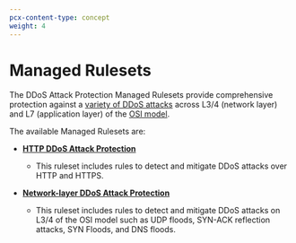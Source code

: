 ```yaml
---
pcx-content-type: concept
weight: 4
---
```


# Managed Rulesets

The DDoS Attack Protection Managed Rulesets provide comprehensive protection against a [variety of DDoS attacks](/about/attack-coverage) across L3/4 (network layer) and L7 (application layer) of the [OSI model](https://www.cloudflare.com/learning/ddos/glossary/open-systems-interconnection-model-osi/).

The available Managed Rulesets are:

<Definitions>

- **[HTTP DDoS Attack Protection](/managed-rulesets/http)**

  - This ruleset includes rules to detect and mitigate DDoS attacks over HTTP and HTTPS.

- **[Network-layer DDoS Attack Protection](/managed-rulesets/network)**

  - This ruleset includes rules to detect and mitigate DDoS attacks on L3/4 of the OSI model such as UDP floods, SYN-ACK reflection attacks, SYN Floods, and DNS floods.

</Definitions>
